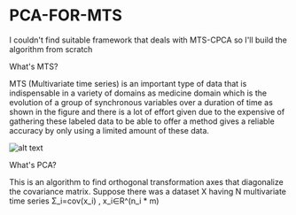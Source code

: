 # PCA-FOR-MTS
I couldn't find suitable framework that deals with MTS-CPCA so I'll build the algorithm from scratch

What's MTS?

MTS (Multivariate time series) is an important type of data that
is indispensable in a variety of domains as  medicine 
domain which is the evolution of a group of synchronous
variables over a duration of time as shown in the figure and
there is a lot of effort given due to the expensive of gathering 
these labeled data to be able to offer a method gives a reliable 
accuracy by only using a limited amount of these data.

![alt text](https://cdn.analyticsvidhya.com/wp-content/uploads/2018/09/mts.jpg)

What's PCA?

This is an algorithm to find orthogonal transformation axes that diagonalize the covariance 
matrix.
Suppose there was a dataset X having N multivariate time series
Σ_i=cov⁡(x_i)  , x_i∈R^(n_i * m)